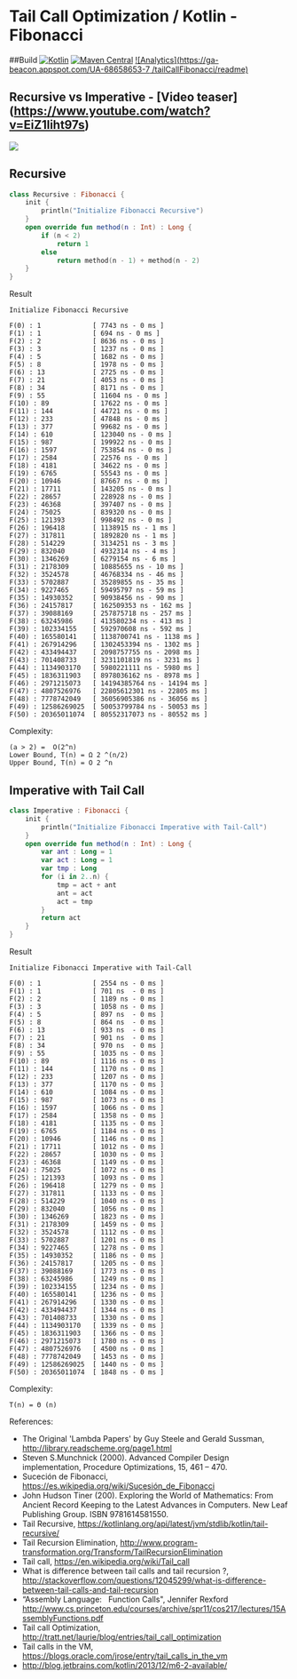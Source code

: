 # Tail Call Optimization / Kotlin  -  Fibonacci  

##Build
 [![Kotlin](https://img.shields.io/badge/Kotlin-1.0.0--beta--1038-blue.svg?plastic)](http://kotlinlang.org) [![Maven Central](https://maven-badges.herokuapp.com/maven-central/org.eluder.coveralls/coveralls-maven-plugin/badge.svg)](https://maven-badges.herokuapp.com/maven-central/org.eluder.coveralls/coveralls-maven-plugin/) [![Analytics](https://ga-beacon.appspot.com/UA-68658653-7
/tailCallFibonacci/readme)](https://github.com/igrigorik/ga-beacon)


## Recursive vs Imperative - [Video teaser] (https://www.youtube.com/watch?v=EiZ1liht97s)
![](http://i.imgur.com/IqiJmyx.png?1)

## Recursive

```kotlin
class Recursive : Fibonacci {
    init {
        println("Initialize Fibonacci Recursive")
    }
    open override fun method(n : Int) : Long {
        if (n < 2)
            return 1
        else
            return method(n - 1) + method(n - 2)
    }
}
```

Result
```
Initialize Fibonacci Recursive

F(0) : 1             [ 7743 ns - 0 ms ]
F(1) : 1             [ 694 ns - 0 ms ]
F(2) : 2             [ 8636 ns - 0 ms ]
F(3) : 3             [ 1237 ns - 0 ms ]
F(4) : 5             [ 1682 ns - 0 ms ]
F(5) : 8             [ 1978 ns - 0 ms ]
F(6) : 13            [ 2725 ns - 0 ms ]
F(7) : 21            [ 4053 ns - 0 ms ]
F(8) : 34            [ 8171 ns - 0 ms ]
F(9) : 55            [ 11604 ns - 0 ms ]
F(10) : 89           [ 17622 ns - 0 ms ]
F(11) : 144          [ 44721 ns - 0 ms ]
F(12) : 233          [ 47848 ns - 0 ms ]
F(13) : 377          [ 99682 ns - 0 ms ]
F(14) : 610          [ 123040 ns - 0 ms ]
F(15) : 987          [ 199922 ns - 0 ms ]
F(16) : 1597         [ 753854 ns - 0 ms ]
F(17) : 2584         [ 22576 ns - 0 ms ]
F(18) : 4181         [ 34622 ns - 0 ms ]
F(19) : 6765         [ 55543 ns - 0 ms ]
F(20) : 10946        [ 87667 ns - 0 ms ]
F(21) : 17711        [ 143205 ns - 0 ms ]
F(22) : 28657        [ 228928 ns - 0 ms ]
F(23) : 46368        [ 397407 ns - 0 ms ]
F(24) : 75025        [ 839320 ns - 0 ms ]
F(25) : 121393       [ 998492 ns - 0 ms ]
F(26) : 196418       [ 1138915 ns - 1 ms ]
F(27) : 317811       [ 1892820 ns - 1 ms ]
F(28) : 514229       [ 3134251 ns - 3 ms ]
F(29) : 832040       [ 4932314 ns - 4 ms ]
F(30) : 1346269      [ 6279154 ns - 6 ms ]
F(31) : 2178309      [ 10885655 ns - 10 ms ]
F(32) : 3524578      [ 46768334 ns - 46 ms ]
F(33) : 5702887      [ 35289855 ns - 35 ms ]
F(34) : 9227465      [ 59495797 ns - 59 ms ]
F(35) : 14930352     [ 90938456 ns - 90 ms ]
F(36) : 24157817     [ 162509353 ns - 162 ms ]
F(37) : 39088169     [ 257875718 ns - 257 ms ]
F(38) : 63245986     [ 413580234 ns - 413 ms ]
F(39) : 102334155    [ 592970608 ns - 592 ms ]
F(40) : 165580141    [ 1138700741 ns - 1138 ms ]
F(41) : 267914296    [ 1302453394 ns - 1302 ms ]
F(42) : 433494437    [ 2098757755 ns - 2098 ms ]
F(43) : 701408733    [ 3231101819 ns - 3231 ms ]
F(44) : 1134903170   [ 5980221111 ns - 5980 ms ]
F(45) : 1836311903   [ 8978036162 ns - 8978 ms ]
F(46) : 2971215073   [ 14194385764 ns - 14194 ms ]
F(47) : 4807526976   [ 22805612301 ns - 22805 ms ]
F(48) : 7778742049   [ 36056905386 ns - 36056 ms ]
F(49) : 12586269025  [ 50053799784 ns - 50053 ms ]
F(50) : 20365011074  [ 80552317073 ns - 80552 ms ]
```

Complexity: 
```
(a > 2) =  O(2^n) 
Lower Bound, T(n) = Ω 2 ^(n/2)
Upper Bound, T(n) = O 2 ^n
```

## Imperative with Tail Call 

```kotlin
class Imperative : Fibonacci {
    init {
        println("Initialize Fibonacci Imperative with Tail-Call")
    }
    open override fun method(n : Int) : Long {
        var ant : Long = 1
        var act : Long = 1
        var tmp : Long
        for (i in 2..n) {
            tmp = act + ant
            ant = act
            act = tmp
        }
        return act
    }
}
```

Result 
```
Initialize Fibonacci Imperative with Tail-Call

F(0) : 1   		     [ 2554 ns - 0 ms ]
F(1) : 1 	   	     [ 701 ns  - 0 ms ] 
F(2) : 2  		     [ 1189 ns - 0 ms ]
F(3) : 3  		     [ 1058 ns - 0 ms ]
F(4) : 5  		     [ 897 ns  - 0 ms ]
F(5) : 8  		     [ 864 ns  - 0 ms ]
F(6) : 13 		     [ 933 ns  - 0 ms ]
F(7) : 21  		     [ 901 ns  - 0 ms ]
F(8) : 34  		     [ 970 ns  - 0 ms ]
F(9) : 55 	 	     [ 1035 ns - 0 ms ]
F(10) : 89 	 	     [ 1116 ns - 0 ms ]
F(11) : 144 		 [ 1170 ns - 0 ms ]
F(12) : 233 	     [ 1207 ns - 0 ms ]
F(13) : 377 		 [ 1170 ns - 0 ms ]
F(14) : 610 	     [ 1084 ns - 0 ms ]
F(15) : 987 		 [ 1073 ns - 0 ms ]
F(16) : 1597 		 [ 1066 ns - 0 ms ]
F(17) : 2584 		 [ 1358 ns - 0 ms ]
F(18) : 4181 		 [ 1135 ns - 0 ms ]
F(19) : 6765 		 [ 1184 ns - 0 ms ]
F(20) : 10946 	     [ 1146 ns - 0 ms ]
F(21) : 17711 	     [ 1012 ns - 0 ms ]
F(22) : 28657	     [ 1030 ns - 0 ms ]
F(23) : 46368	     [ 1149 ns - 0 ms ]
F(24) : 75025 	     [ 1072 ns - 0 ms ]
F(25) : 121393 	     [ 1093 ns - 0 ms ]
F(26) : 196418 	     [ 1279 ns - 0 ms ]
F(27) : 317811       [ 1133 ns - 0 ms ]
F(28) : 514229 	     [ 1040 ns - 0 ms ]
F(29) : 832040 	     [ 1056 ns - 0 ms ]
F(30) : 1346269      [ 1823 ns - 0 ms ]
F(31) : 2178309	     [ 1459 ns - 0 ms ]
F(32) : 3524578      [ 1112 ns - 0 ms ]
F(33) : 5702887      [ 1201 ns - 0 ms ]
F(34) : 9227465      [ 1278 ns - 0 ms ]
F(35) : 14930352 	 [ 1186 ns - 0 ms ]
F(36) : 24157817 	 [ 1205 ns - 0 ms ]
F(37) : 39088169 	 [ 1773 ns - 0 ms ]
F(38) : 63245986 	 [ 1249 ns - 0 ms ]
F(39) : 102334155 	 [ 1234 ns - 0 ms ] 
F(40) : 165580141 	 [ 1236 ns - 0 ms ]
F(41) : 267914296 	 [ 1330 ns - 0 ms ]
F(42) : 433494437 	 [ 1344 ns - 0 ms ]
F(43) : 701408733 	 [ 1330 ns - 0 ms ]
F(44) : 1134903170 	 [ 1339 ns - 0 ms ]
F(45) : 1836311903 	 [ 1366 ns - 0 ms ]
F(46) : 2971215073   [ 1780 ns - 0 ms ]
F(47) : 4807526976 	 [ 4500 ns - 0 ms ]
F(48) : 7778742049 	 [ 1453 ns - 0 ms ]
F(49) : 12586269025  [ 1440 ns - 0 ms ]
F(50) : 20365011074  [ 1848 ns - 0 ms ]
```

Complexity:  
```
T(n) = Θ (n)
```




References:
* The Original 'Lambda Papers' by Guy Steele and Gerald Sussman, http://library.readscheme.org/page1.html
* Steven S.Munchnick (2000). Advanced Compiler Design implementation, Procedure Optimizations, 15, 461 – 470.
* Suceción de Fibonacci, https://es.wikipedia.org/wiki/Sucesión_de_Fibonacci
* John Hudson Tiner (200). Exploring the World of Mathematics: From Ancient Record Keeping to the Latest Advances in Computers. New Leaf Publishing Group. ISBN 9781614581550.
* Tail Recursive, https://kotlinlang.org/api/latest/jvm/stdlib/kotlin/tail-recursive/
* Tail Recursion Elimination, http://www.program-transformation.org/Transform/TailRecursionElimination
* Tail call, https://en.wikipedia.org/wiki/Tail_call 
* What is difference between tail calls and tail recursion ?, http://stackoverflow.com/questions/12045299/what-is-difference-between-tail-calls-and-tail-recursion
* “Assembly Language:   Function Calls", Jennifer Rexford http://www.cs.princeton.edu/courses/archive/spr11/cos217/lectures/15AssemblyFunctions.pdf
* Tail call Optimization, http://tratt.net/laurie/blog/entries/tail_call_optimization
* Tail calls in the VM, https://blogs.oracle.com/jrose/entry/tail_calls_in_the_vm
* http://blog.jetbrains.com/kotlin/2013/12/m6-2-available/
